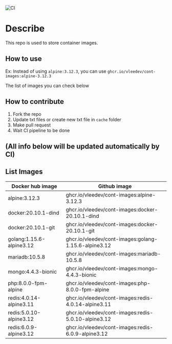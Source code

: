 ![CI](https://github.com/vleedev/cont-images/workflows/CI/badge.svg)

# Describe
  This repo is used to store container images.
  
## How to use
  Ex: Instead of using `alpine:3.12.3`, you can use `ghcr.io/vleedev/cont-images:alpine-3.12.3`
  
  The list of images you can check below
   
## How to contribute
  1. Fork the repo
  2. Update txt files or create new txt file in `cache` folder
  3. Make pull request
  4. Wait CI pipeline to be done

## (All info below will be updated automatically by CI)

## List Images
Docker hub image | Github image 
---------------- | ------------ 
alpine:3.12.3 | ghcr.io/vleedev/cont-images:alpine-3.12.3 
docker:20.10.1-dind | ghcr.io/vleedev/cont-images:docker-20.10.1-dind 
docker:20.10.1-git | ghcr.io/vleedev/cont-images:docker-20.10.1-git 
golang:1.15.6-alpine3.12 | ghcr.io/vleedev/cont-images:golang-1.15.6-alpine3.12 
mariadb:10.5.8 | ghcr.io/vleedev/cont-images:mariadb-10.5.8 
mongo:4.4.3-bionic | ghcr.io/vleedev/cont-images:mongo-4.4.3-bionic 
php:8.0.0-fpm-alpine | ghcr.io/vleedev/cont-images:php-8.0.0-fpm-alpine 
redis:4.0.14-alpine3.11 | ghcr.io/vleedev/cont-images:redis-4.0.14-alpine3.11 
redis:5.0.10-alpine3.12 | ghcr.io/vleedev/cont-images:redis-5.0.10-alpine3.12 
redis:6.0.9-alpine3.12 | ghcr.io/vleedev/cont-images:redis-6.0.9-alpine3.12 
